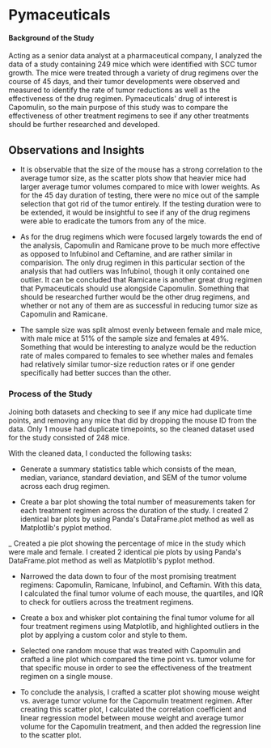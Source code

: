 # Pymaceuticals

#### Background of the Study

Acting as a senior data analyst at a pharmaceutical company, I analyzed the data of a study containing 249 mice which were identified with SCC tumor growth. The mice were treated  through a variety of drug regimens over the course of 45 days, and their tumor developments were observed and measured to identify the rate of tumor reductions as well as the effectiveness of the drug regimen. Pymaceuticals' drug of interest is Capomulin, so the main purpose of this study was to compare the effectiveness of other treatment regimens to see if any other treatments should be further researched and developed. 

## Observations and Insights

- It is observable that the size of the mouse has a strong correlation to the average tumor size, as the scatter plots show that heavier mice had larger average tumor volumes compared to mice with lower weights. As for the 45 day duration of testing, there were no mice out of the sample selection that got rid of the tumor entirely. If the testing duration were to be extended, it would be insightful to see if any of the drug regimens were able to eradicate the tumors from any of the mice.
  
- As for the drug regimens which were focused largely towards the end of the analysis, Capomulin and Ramicane prove to be much more effective as opposed to Infubinol and Ceftamine, and are rather similar in comparision. The only drug regimen in this particular section of the analysis that had outliers was Infubinol, though it only contained one outlier. It can be concluded that Ramicane is another great drug regimen that Pymaceuticals should use alongside Capomulin. Something that should be researched further would be the other drug regimens, and whether or not any of them are as successful in reducing tumor size as Capomulin and Ramicane.
  
- The sample size was split almost evenly between female and male mice, with male mice at 51% of the sample size and females at 49%. Something that would be interesting to analyze would be the reduction rate of males compared to females to see whether males and females had relatively similar tumor-size reduction rates or if one gender specifically had better succes than the other.

### Process of the Study

Joining both datasets and checking to see if any mice had duplicate time points, and removing any mice that did by dropping the mouse ID from the data. Only 1 mouse had duplicate timepoints, so the cleaned dataset used for the study consisted of 248 mice.

With the cleaned data, I conducted the following tasks:

- Generate a summary statistics table which consists of the mean, median, variance, standard deviation, and SEM of the tumor volume across each drug regimen.

- Create a bar plot showing the total number of measurements taken for each treatment regimen across the duration of the study. I created 2 identical bar plots by using Panda's DataFrame.plot method as well as Matplotlib's pyplot method.

_ Created a pie plot showing the percentage of mice in the study which were male and female. I created 2 identical pie plots by using Panda's DataFrame.plot method as well as Matplotlib's pyplot method.

- Narrowed the data down to four of the most promising treatment regimens: Capomulin, Ramicane, Infubinol, and Ceftamin. With this data, I calculated the final tumor volume of each mouse, the quartiles, and IQR to check for outliers across the treatment regimens.

- Create a box and whisker plot containing the final tumor volume for all four treatment regimens using Matplotlib, and highlighted outliers in the plot by applying a custom color and style to them.

- Selected one random mouse that was treated with Capomulin and crafted a line plot which compared the time point vs. tumor volume for that specific mouse in order to see the effectiveness of the treatment regimen on a single mouse.

- To conclude the analysis, I crafted a scatter plot showing mouse weight vs. average tumor volume for the Capomulin treatment regimen. After creating this scatter plot, I calculated the correlation coefficient and linear regression model between mouse weight and average tumor volume for the Capomulin treatment, and then added the regression line to the scatter plot.
